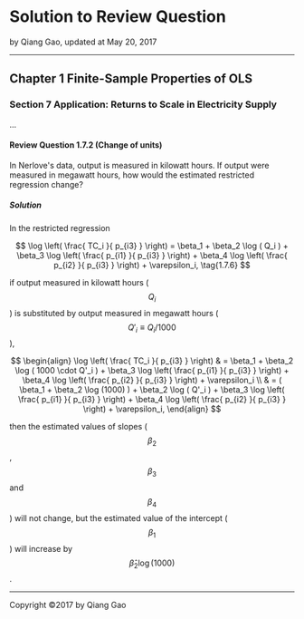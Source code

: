 # Solution to Review Question

by Qiang Gao, updated at May 20, 2017

---

## Chapter 1 Finite-Sample Properties of OLS

### Section 7 Application: Returns to Scale in Electricity Supply

...

#### Review Question 1.7.2 (Change of units)

In Nerlove's data, output is measured in kilowatt hours. If output were measured in megawatt hours, how would the estimated restricted regression change?

##### Solution

In the restricted regression

$$
\log \left( \frac{ TC_i }{ p_{i3} } \right) =
\beta_1 + \beta_2 \log ( Q_i ) + \beta_3 \log
\left( \frac{ p_{i1} }{ p_{i3} } \right) + \beta_4 \log
\left( \frac{ p_{i2} }{ p_{i3} } \right) +
\varepsilon_i,
\tag{1.7.6}
$$

if output measured in kilowatt hours ($$Q_i$$) is substituted by output measured in megawatt hours ($$ Q'_i \equiv Q_i / 1000 $$),

$$
\begin{align}
\log \left( \frac{ TC_i }{ p_{i3} } \right) & =
\beta_1 + \beta_2 \log ( 1000 \cdot Q'_i ) + \beta_3 \log
\left( \frac{ p_{i1} }{ p_{i3} } \right) + \beta_4 \log
\left( \frac{ p_{i2} }{ p_{i3} } \right) +
\varepsilon_i
\\ & =
( \beta_1 + \beta_2 \log (1000) ) +
\beta_2 \log ( Q'_i ) + \beta_3 \log
\left( \frac{ p_{i1} }{ p_{i3} } \right) + \beta_4 \log
\left( \frac{ p_{i2} }{ p_{i3} } \right) +
\varepsilon_i,
\end{align}
$$

then the estimated values of slopes ($$ \beta_2 $$, $$ \beta_3 $$ and $$ \beta_4 $$) will not change, but the estimated value of the intercept ($$ \beta_1 $$) will increase by $$ \hat{\beta}_2 \log (1000) $$.

---

Copyright ©2017 by Qiang Gao